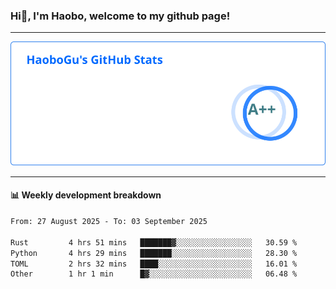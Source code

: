 <!--<h2 align="center"> Hi👋, I'm Haobo, welcome to my github page! </h2>-->
### Hi👋, I'm Haobo, welcome to my github page!
-------

<img href="https://github.com/HaoboGu" src="assets/stats.svg" alt="github stats" /> 

-------

#### 📊 **Weekly development breakdown**
<!--START_SECTION:waka-->

```txt
From: 27 August 2025 - To: 03 September 2025

Rust         4 hrs 51 mins   ███████▓░░░░░░░░░░░░░░░░░   30.59 %
Python       4 hrs 29 mins   ███████░░░░░░░░░░░░░░░░░░   28.30 %
TOML         2 hrs 32 mins   ████░░░░░░░░░░░░░░░░░░░░░   16.01 %
Other        1 hr 1 min      █▓░░░░░░░░░░░░░░░░░░░░░░░   06.48 %
```

<!--END_SECTION:waka-->
<!--
backup url: https://github-readme-status-dusky-ten.vercel.app/api?username=HaoboGu&count_private=true&show_icons=true&theme=transparent&border_color=2f80ed
-->
<!--
**HaoboGu/HaoboGu** is a ✨ _special_ ✨ repository because its `README.md` (this file) appears on your GitHub profile.

Here are some ideas to get you started:

- 🔭 I’m currently working on AI-assisted programming tools
- 🌱 I’m currently learning ...
- 👯 I’m looking to collaborate on ...
- 🤔 I’m looking for help with ...
- 💬 Ask me about ...
- 📫 How to reach me: ...
- 😄 Pronouns: ...
- ⚡ Fun fact: ...
-->
